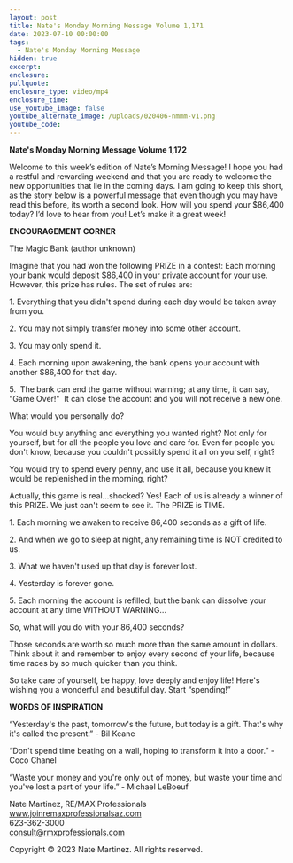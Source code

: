 ```yaml
---
layout: post
title: Nate's Monday Morning Message Volume 1,171
date: 2023-07-10 00:00:00
tags:
  - Nate's Monday Morning Message
hidden: true
excerpt:
enclosure:
pullquote:
enclosure_type: video/mp4
enclosure_time:
use_youtube_image: false
youtube_alternate_image: /uploads/020406-nmmm-v1.png
youtube_code:
---
```

**Nate's Monday Morning Message Volume 1,172**

Welcome to this week’s edition of Nate’s Morning Message! I hope you had a restful and rewarding weekend and that you are ready to welcome the new opportunities that lie in the coming days. I am going to keep this short, as the story below is a powerful message that even though you may have read this before, its worth a second look. How will you spend your $86,400 today? I’d love to hear from you! Let’s make it a great week!&nbsp;

**ENCOURAGEMENT CORNER&nbsp;**

The Magic Bank (author unknown)

Imagine that you had won the following PRIZE in a contest: Each morning your bank would deposit $86,400 in your private account for your use. However, this prize has rules. The set of rules are:

1\. Everything that you didn't spend during each day would be taken away from you.

2\. You may not simply transfer money into some other account.&nbsp;

3\. You may only spend it.

4\. Each morning upon awakening, the bank opens your account with another $86,400 for that day.

5\.&nbsp; The bank can end the game without warning; at any time, it can say, “Game Over!"&nbsp; It can close the account and you will not receive a new one.

What would you personally do?

You would buy anything and everything you wanted right? Not only for yourself, but for all the people you love and care for. Even for people you don't know, because you couldn't possibly spend it all on yourself, right?

You would try to spend every penny, and use it all, because you knew it would be replenished in the morning, right?

Actually, this game is real…shocked? Yes! Each of us is already a winner of this PRIZE. We just can't seem to see it. The PRIZE is TIME.

1\. Each morning we awaken to receive 86,400 seconds as a gift of life.

2\. And when we go to sleep at night, any remaining time is NOT credited to us.

3\. What we haven't used up that day is forever lost.

4\. Yesterday is forever gone.

5\. Each morning the account is refilled, but the bank can dissolve your account at any time WITHOUT WARNING...

So, what will you do with your 86,400 seconds?

Those seconds are worth so much more than the same amount in dollars. Think about it and remember to enjoy every second of your life, because time races by so much quicker than you think.

So take care of yourself, be happy, love deeply and enjoy life! Here's wishing you a wonderful and beautiful day. Start “spending!”

**WORDS OF INSPIRATION**

“Yesterday's the past, tomorrow's the future, but today is a gift. That's why it's called the present.” - Bil Keane

“Don't spend time beating on a wall, hoping to transform it into a door.” - Coco Chanel

“Waste your money and you're only out of money, but waste your time and you've lost a part of your life.” - Michael LeBoeuf

Nate Martinez, RE/MAX Professionals<br>www.joinremaxprofessionalsaz.com<br>623-362-3000<br>consult@rmxprofessionals.com

Copyright © 2023 Nate Martinez. All rights reserved.